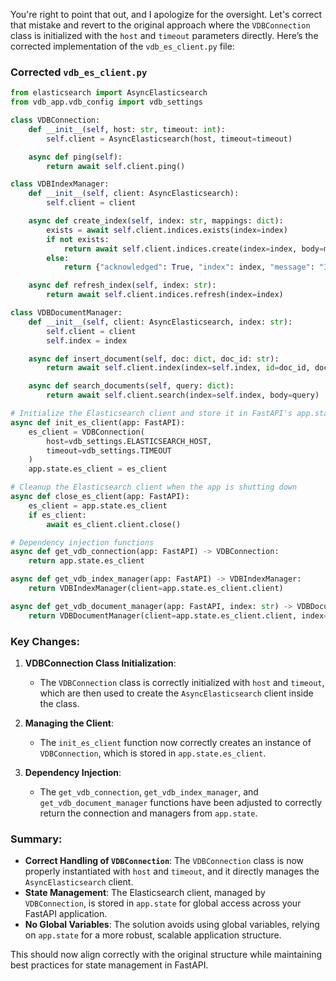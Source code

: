 You're right to point that out, and I apologize for the oversight. Let's correct that mistake and revert to the original approach where the `VDBConnection` class is initialized with the `host` and `timeout` parameters directly. Here’s the corrected implementation of the `vdb_es_client.py` file:

### Corrected `vdb_es_client.py`

```python
from elasticsearch import AsyncElasticsearch
from vdb_app.vdb_config import vdb_settings

class VDBConnection:
    def __init__(self, host: str, timeout: int):
        self.client = AsyncElasticsearch(host, timeout=timeout)

    async def ping(self):
        return await self.client.ping()

class VDBIndexManager:
    def __init__(self, client: AsyncElasticsearch):
        self.client = client

    async def create_index(self, index: str, mappings: dict):
        exists = await self.client.indices.exists(index=index)
        if not exists:
            return await self.client.indices.create(index=index, body=mappings)
        else:
            return {"acknowledged": True, "index": index, "message": "Index already exists"}

    async def refresh_index(self, index: str):
        return await self.client.indices.refresh(index=index)

class VDBDocumentManager:
    def __init__(self, client: AsyncElasticsearch, index: str):
        self.client = client
        self.index = index

    async def insert_document(self, doc: dict, doc_id: str):
        return await self.client.index(index=self.index, id=doc_id, document=doc)

    async def search_documents(self, query: dict):
        return await self.client.search(index=self.index, body=query)

# Initialize the Elasticsearch client and store it in FastAPI's app.state
async def init_es_client(app: FastAPI):
    es_client = VDBConnection(
        host=vdb_settings.ELASTICSEARCH_HOST,
        timeout=vdb_settings.TIMEOUT
    )
    app.state.es_client = es_client

# Cleanup the Elasticsearch client when the app is shutting down
async def close_es_client(app: FastAPI):
    es_client = app.state.es_client
    if es_client:
        await es_client.client.close()

# Dependency injection functions
async def get_vdb_connection(app: FastAPI) -> VDBConnection:
    return app.state.es_client

async def get_vdb_index_manager(app: FastAPI) -> VDBIndexManager:
    return VDBIndexManager(client=app.state.es_client.client)

async def get_vdb_document_manager(app: FastAPI, index: str) -> VDBDocumentManager:
    return VDBDocumentManager(client=app.state.es_client.client, index=index)
```

### Key Changes:

1. **VDBConnection Class Initialization**:
   - The `VDBConnection` class is correctly initialized with `host` and `timeout`, which are then used to create the `AsyncElasticsearch` client inside the class.

2. **Managing the Client**:
   - The `init_es_client` function now correctly creates an instance of `VDBConnection`, which is stored in `app.state.es_client`.

3. **Dependency Injection**:
   - The `get_vdb_connection`, `get_vdb_index_manager`, and `get_vdb_document_manager` functions have been adjusted to correctly return the connection and managers from `app.state`.

### Summary:

- **Correct Handling of `VDBConnection`**: The `VDBConnection` class is now properly instantiated with `host` and `timeout`, and it directly manages the `AsyncElasticsearch` client.
- **State Management**: The Elasticsearch client, managed by `VDBConnection`, is stored in `app.state` for global access across your FastAPI application.
- **No Global Variables**: The solution avoids using global variables, relying on `app.state` for a more robust, scalable application structure. 

This should now align correctly with the original structure while maintaining best practices for state management in FastAPI.